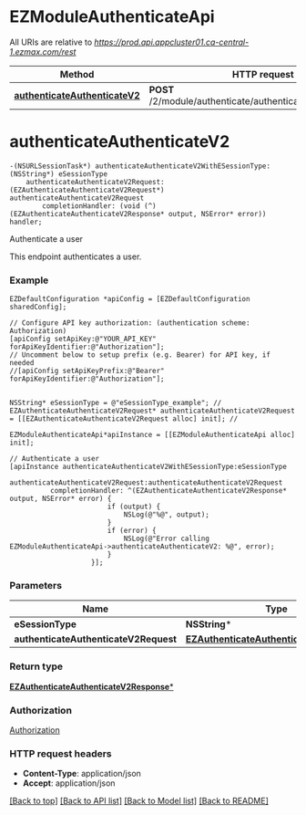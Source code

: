 # EZModuleAuthenticateApi

All URIs are relative to *https://prod.api.appcluster01.ca-central-1.ezmax.com/rest*

Method | HTTP request | Description
------------- | ------------- | -------------
[**authenticateAuthenticateV2**](EZModuleAuthenticateApi.md#authenticateauthenticatev2) | **POST** /2/module/authenticate/authenticate/{eSessionType} | Authenticate a user


# **authenticateAuthenticateV2**
```objc
-(NSURLSessionTask*) authenticateAuthenticateV2WithESessionType: (NSString*) eSessionType
    authenticateAuthenticateV2Request: (EZAuthenticateAuthenticateV2Request*) authenticateAuthenticateV2Request
        completionHandler: (void (^)(EZAuthenticateAuthenticateV2Response* output, NSError* error)) handler;
```

Authenticate a user

This endpoint authenticates a user.

### Example 
```objc
EZDefaultConfiguration *apiConfig = [EZDefaultConfiguration sharedConfig];

// Configure API key authorization: (authentication scheme: Authorization)
[apiConfig setApiKey:@"YOUR_API_KEY" forApiKeyIdentifier:@"Authorization"];
// Uncomment below to setup prefix (e.g. Bearer) for API key, if needed
//[apiConfig setApiKeyPrefix:@"Bearer" forApiKeyIdentifier:@"Authorization"];


NSString* eSessionType = @"eSessionType_example"; // 
EZAuthenticateAuthenticateV2Request* authenticateAuthenticateV2Request = [[EZAuthenticateAuthenticateV2Request alloc] init]; // 

EZModuleAuthenticateApi*apiInstance = [[EZModuleAuthenticateApi alloc] init];

// Authenticate a user
[apiInstance authenticateAuthenticateV2WithESessionType:eSessionType
              authenticateAuthenticateV2Request:authenticateAuthenticateV2Request
          completionHandler: ^(EZAuthenticateAuthenticateV2Response* output, NSError* error) {
                        if (output) {
                            NSLog(@"%@", output);
                        }
                        if (error) {
                            NSLog(@"Error calling EZModuleAuthenticateApi->authenticateAuthenticateV2: %@", error);
                        }
                    }];
```

### Parameters

Name | Type | Description  | Notes
------------- | ------------- | ------------- | -------------
 **eSessionType** | **NSString***|  | 
 **authenticateAuthenticateV2Request** | [**EZAuthenticateAuthenticateV2Request***](EZAuthenticateAuthenticateV2Request.md)|  | 

### Return type

[**EZAuthenticateAuthenticateV2Response***](EZAuthenticateAuthenticateV2Response.md)

### Authorization

[Authorization](../README.md#Authorization)

### HTTP request headers

 - **Content-Type**: application/json
 - **Accept**: application/json

[[Back to top]](#) [[Back to API list]](../README.md#documentation-for-api-endpoints) [[Back to Model list]](../README.md#documentation-for-models) [[Back to README]](../README.md)

